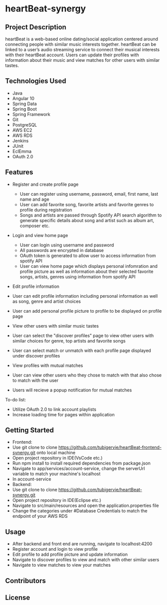 # heartBeat-synergy

## Project Description

heartBeat is a web-based online dating/social application centered around connecting people with similar music interests together. heartBeat can be linked to a user’s audio streaming service to connect their musical interests with their heartBeat account. Users can update their profiles with information about their music and view matches for other users with similar tastes.

## Technologies Used

* Java
* Angular 10
* Spring Data
* Spring Boot
* Spring Framework
* Git
* PostgreSQL
* AWS EC2
* AWS RDS
* Jenkins
* JUnit
* EclEmma
* OAuth 2.0

## Features

* Register and create profile page
  *  User can register using username, password, email, first name, last name and age
  *  User can add favorite song, favorite artists and favorite genres to profile during registration
  *  Songs and artists are passed through Spotify API search algorithm to generate specific details about song and artist such as album art, composer etc.
* Login and view home page  
  *  User can login using username and password 
  *  All passwords are encrypted in database
  *  OAuth token is generated to allow user to access information from spotify API
  *  User can view home page which displays personal infomration and profile picture as well as information about their selected favorite songs, artists, genres using information from spotify API

*  Edit profile information
  *  User can edit profile information including personal information as well as song, genre and artist choices
  *  User can add personal profile picture to profile to be displayed on profile page
*  View other users with similar music tastes
  *  User can select the "discover profiles" page to view other users with similar choices for genre, top artists and favorite songs
  *  User can select match or unmatch with each profile page displayed under discover profiles
*  View profiles with mutual matches
  *  User can view other users who they chose to match with that also chose to match with the user
  *  Users will recieve a popup notification for mutual matches     


To-do list:
* Utilize OAuth 2.0 to link account playlists
* Increase loading time for pages within application

## Getting Started
   
* Frontend:
 * Use git clone to clone https://github.com/tubigervie/heartBeat-frontend-synergy.git onto local machine
 * Open project repository in IDE(VsCode etc.)
 * Run npm install to install required dependencies from package.json
 * Navigate to app/services/account-service, change the serverUrl variable to match your machine's localhost
 * In account-service
* Backend:
 * Use git clone to clone https://github.com/tubigervie/heartBeat-synergy.git   
 * Open project repository in IDE(Eclipse etc.)
 * Navigate to src/main/resources and open the application.properties file
 * Change the categories under #Database Credentials to match the endpoint of your AWS RDS


## Usage
* After backend and front end are running, navigate to localhost:4200
* Register account and login to view profile
* Edit profile to add profile picture and update information
* Navigate to discover profiles to view and match with other similar users
* Navigate to view matches to view your matches


## Contributors



## License
